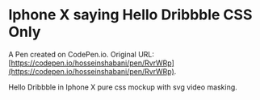 # Iphone X saying Hello Dribbble CSS Only

A Pen created on CodePen.io. Original URL: [https://codepen.io/hosseinshabani/pen/RvrWRp](https://codepen.io/hosseinshabani/pen/RvrWRp).

Hello Dribbble in Iphone X pure css mockup with svg video masking.
